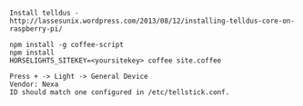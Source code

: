     Install telldus - http://lassesunix.wordpress.com/2013/08/12/installing-telldus-core-on-raspberry-pi/

    npm install -g coffee-script
    npm install
    HORSELIGHTS_SITEKEY=<yoursitekey> coffee site.coffee

    Press + -> Light -> General Device
    Vendor: Nexa
    ID should match one configured in /etc/tellstick.conf.

